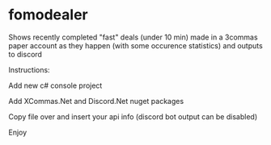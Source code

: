 # fomodealer
Shows recently completed "fast" deals (under 10 min) made in a 3commas paper account as they happen (with some occurence statistics) and outputs to discord

Instructions:

Add new c# console project

Add XCommas.Net and Discord.Net nuget packages

Copy file over and insert your api info (discord bot output can be disabled)

Enjoy
